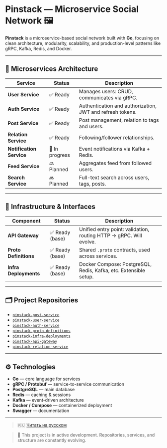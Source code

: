 # Pinstack — Microservice Social Network 🖼️

**Pinstack** is a microservice-based social network built with **Go**, focusing on clean architecture, modularity, scalability, and production-level patterns like gRPC, Kafka, Redis, and Docker.

---

## 🧩 Microservices Architecture

| Service                 | Status         | Description |
|-------------------------|----------------|-------------|
| **User Service**        | ✅ Ready        | Manages users: CRUD, communicates via gRPC. |
| **Auth Service**        | ✅ Ready        | Authentication and authorization, JWT and refresh tokens. |
| **Post Service**        | ✅ Ready        | Post management, relation to tags and users. |
| **Relation Service**    | ✅ Ready  | Following/follower relationships. |
| **Notification Service**| 🚧 In progress  | Event notifications via Kafka + Redis. |
| **Feed Service**        | 🔜 Planned      | Aggregates feed from followed users. |
| **Search Service**      | 🔜 Planned      | Full-text search across users, tags, posts. |

---

## 🔌 Infrastructure & Interfaces

| Component               | Status         | Description |
|--------------------------|----------------|-------------|
| **API Gateway**          | ✅ Ready (base) | Unified entry point: validation, routing HTTP → gRPC. Will evolve. |
| **Proto Definitions**    | ✅ Ready (base) | Shared `.proto` contracts, used across services. |
| **Infra Deployments**    | ✅ Ready (base) | Docker Compose: PostgreSQL, Redis, Kafka, etc. Extensible setup. |

---

## 🗂 Project Repositories

- [`pinstack-post-service`](https://github.com/Soloda1/pinstack-post-service)
- [`pinstack-user-service`](https://github.com/Soloda1/pinstack-user-service)
- [`pinstack-auth-service`](https://github.com/Soloda1/pinstack-auth-service)
- [`pinstack-proto-definitions`](https://github.com/Soloda1/pinstack-proto-definitions)
- [`pinstack-infra-deployments`](https://github.com/Soloda1/pinstack-infra-deployments)
- [`pinstack-api-gateway`](https://github.com/Soloda1/pinstack-api-gateway)
- [`pinstack-relation-service`](https://github.com/Soloda1/pinstack-relation-service)

---

## ⚙️ Technologies

- **Go** — core language for services
- **gRPC / Protobuf** — service-to-service communication
- **PostgreSQL** — main database
- **Redis** — caching & sessions
- **Kafka** — event-driven architecture
- **Docker / Compose** — containerized deployment
- **Swagger** — documentation

---

> 🇷🇺 [Читать на русском](README.ru.md)

> 🚧 This project is in active development. Repositories, services, and structure are constantly evolving.
